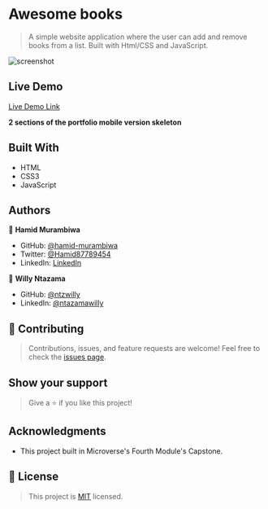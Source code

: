 # Awesome books
> A simple website application where the user can add and remove books from a list. Built with Html/CSS and JavaScript.


![screenshot](https://user-images.githubusercontent.com/9049260/133600920-7d09cc35-cc77-427f-b8e6-cb2cdcb7f211.png)

## Live Demo

[Live Demo Link](https://622d8d83e5d1f001a05aad9d--musing-johnson-cce8cb.netlify.app/)

**2 sections of the portfolio mobile version skeleton**

## Built With

- HTML 
- CSS3
- JavaScript

## Authors

👤 **Hamid Murambiwa**

- GitHub: [@hamid-murambiwa](https://github.com/hamid-murambiwa/)
- Twitter: [@Hamid87789454](https://twitter.com/Hamid87789454/)
- LinkedIn: [LinkedIn](https://linkedin.com/in/hamid-murambiwa/)


👤 **Willy Ntazama**

- GitHub: [@ntzwilly](https://github.com/ntzwilly)
- LinkedIn: [@ntazamawilly](https://linkedin.com/in/ntazama-willy-b676b7a)

## 🤝 Contributing

>Contributions, issues, and feature requests are welcome!
>Feel free to check the [issues page](../../issues/).

## Show your support

>Give a ⭐️ if you like this project!

## Acknowledgments

- This project built in Microverse's Fourth Module's Capstone.

## 📝 License

>This project is [MIT](./MIT.md) licensed.